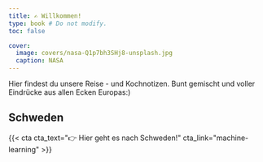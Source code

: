 ```yaml
---
title: ✍️ Willkommen!
type: book # Do not modify.
toc: false

cover:
  image: covers/nasa-Q1p7bh3SHj8-unsplash.jpg
  caption: NASA
---
```


Hier findest du unsere Reise - und Kochnotizen. Bunt gemischt und voller Eindrücke aus allen Ecken Europas:)

## Schweden

{{< cta cta_text="👉 Hier geht es nach Schweden!" cta_link="machine-learning" >}}
